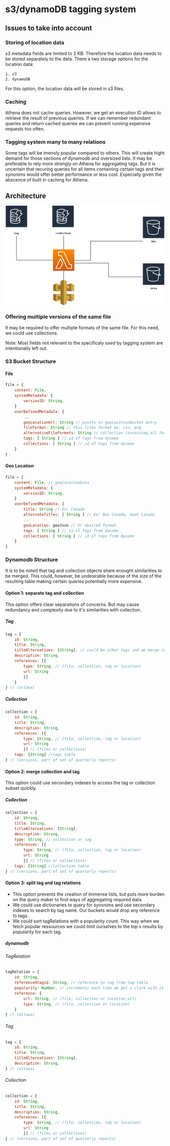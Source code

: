 # s3/dynamoDB tagging system

## Issues to take into account

### Storing of location data

s3 metadata fields are limited to 2 KB. Therefore the location data needs to be stored separately to the data. There a two storage options for the location data:

    1. s3
    2. dynamoDB

For this option, the location data will be stored in s3 files.

### Caching

Athena does not cache queries. However, we get an execution ID allows to retrieve the result of previous queries. If we can remember redundant queries and return cached queries we can prevent running expensive requests too often. 

### Tagging system many to many relations

Some tags will be imensly popular compared to others. This will create hight demand for those sections of dynamodb and oversized lists. It may be preferable to rely more strongly on Athena for aggregating tags. But it is uncertain that recuring queries for all items containing certain tags and their synonims would offer better performance or less cost. Especially given the abscence of built in caching for Athena.

## Architecture

![architecture 1](./assets/images/taggingsystem2/architecture1.png)

### Offering multiple versions of the same file

It may be required to offer multiple formats of the same file. For this need, we could use collections.

Note: Most fields not relevant to the specificaly used by tagging system are intentionally left out.

### S3 Bucket Structure

#### File

```javascript
file = {
    content: File,
    systemMetadata: {
        versionID: String,
    }
    userDefinedMetadata: {
        ...
        geoLocationUrl: String // points to geoLocationBucket entry
        fileFormat: String // this files format ex: csv, png
        alternativeFileFormats: String // collection containing all formats of same file.
        tags: [ String ] // id of tags from dynamo
        collections: [ String ] // id of tags from dynamo
    }
}
```

#### Geo Location

```javascript
file = {
    content: File, // geoLocationData
    systemMetadata: {
        versionID: String,
    }
    userDefinedMetadata: {
        title: String // Ex: Canada
        alternateTitles: [ String ] // Ex: Bas Canada, Haut Canada
        ...
        geoLocation: geoJson // Or desired format
        tags: [ String ] // id of tags from dynamo
        collections: [ String ] // id of tags from dynamo
    }
}
```

### Dynamodb Structure

It is to be noted that tag and collection objects share enought similarities to be merged. This could, however, be undesirable because of the size of the resulting table making certain queries potentially more expensive.

#### Option 1: separate tag and collection

This option offers clear separations of concerns. But may cause redundancy and complexity due to it's similarities with collection.

##### Tag

```javascript
tag = {
    id: String,
    title: String,
    titleAlternatives: [String], // could be other tags and we merge content.
    description: String,
    references: [{
        type: String, // (file, collection, tag or location)
        url: String
        }]
    }
} // (ottawa)
```

##### Collection

```javascript
collection = {
    id: String,
    title: String,
    description: String,
    references: [{
        type: String, // (file, collection, tag or location)
        url: String
        }] // (files or collections)
    tags: [String] //tags table
} // (versions, part of set of quarterly reports)
```

#### Option 2: merge collection and tag

This option could use secondary indexes to access the tag or collection subset quickly.

##### Collection

```javascript
collection = {
    id: String,
    title: String,
    titleAlternatives: [String],
    description: String,
    type: String, // collection or tag
    references: [{
        type: String, // (file, collection, tag or location)
        url: String
        }] // (files or collections)
    tags: [String] //Collection table
} // (versions, part of set of quarterly reports)
```

#### Option 3: split tag and tag relations

* This option prevents the creation of immense lists, but puts more burden on the query maker to find ways of aggregating required data. 
* We could use dictionaries to query for synonims and use secondary indexes to search by tag name. Our buckets would drop any reference to tags.
* We could sort tagRelations with a popularity count. This way when we fetch popular ressources we could limit ourselves to the top x results by popularity for each tag.



##### dynamodb

###### TagRelation

```javascript
tagRelation = {
    id: String,
    referencedtagid: String, // reference to tag from tag table
    popularity: Number, // increments each time we get a click with it as a filter
    reference: {
        url: String, // (file, collection or location url)
        type: String, // (file, collection or location)
    }
} // (ottawa)
```

###### Tag

```javascript
tag = {
    id: String,
    title: String,
    titleAlternatives: [String],
    description: String,
} // (ottawa)
```

###### Collection

```javascript
collection = {
    id: String,
    title: String,
    description: String,
    references: [{
        type: String, // (file, collection, tag or location)
        url: String
        }] // (files or collections)
} // (versions, part of set of quarterly reports)
```